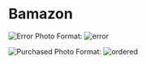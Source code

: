 # Bamazon

![Error Photo](Bamazon/errorphoto.png)
Format: ![error](url)

![Purchased Photo](Bamazon/orderphoto.png)
Format: ![ordered](url)